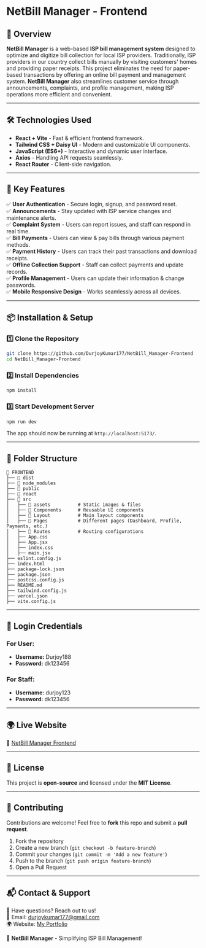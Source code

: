 # NetBill Manager - Frontend


## 🚀 Overview
**NetBill Manager** is a web-based **ISP bill management system** designed to optimize and digitize bill collection for local ISP providers. Traditionally, ISP providers in our country collect bills manually by visiting customers' homes and providing paper receipts. This project eliminates the need for paper-based transactions by offering an online bill payment and management system. **NetBill Manager** also streamlines customer service through announcements, complaints, and profile management, making ISP operations more efficient and convenient.

---

## 🛠️ Technologies Used
- **React + Vite** - Fast & efficient frontend framework.
- **Tailwind CSS + Daisy UI** - Modern and customizable UI components.
- **JavaScript (ES6+)** - Interactive and dynamic user interface.
- **Axios** - Handling API requests seamlessly.
- **React Router** - Client-side navigation.

---

## 🎯 Key Features
✅ **User Authentication** - Secure login, signup, and password reset.  
✅ **Announcements** - Stay updated with ISP service changes and maintenance alerts.  
✅ **Complaint System** - Users can report issues, and staff can respond in real time.  
✅ **Bill Payments** - Users can view & pay bills through various payment methods.  
✅ **Payment History** - Users can track their past transactions and download receipts.  
✅ **Offline Collection Support** - Staff can collect payments and update records.  
✅ **Profile Management** - Users can update their information & change passwords.  
✅ **Mobile Responsive Design** - Works seamlessly across all devices.  

---

## 📦 Installation & Setup
### 1️⃣ Clone the Repository
```sh
git clone https://github.com/DurjoyKumar177/NetBill_Manager-Frontend
cd NetBill_Manager-Frontend
```

### 2️⃣ Install Dependencies
```sh
npm install
```

### 3️⃣ Start Development Server
```sh
npm run dev
```

The app should now be running at `http://localhost:5173/`.

---

## 📁 Folder Structure
```
📂 FRONTEND
├── 📁 dist
├── 📁 node_modules
├── 📁 public
├── 📁 react
├── 📁 src
│   ├── 📁 assets          # Static images & files
│   ├── 📁 Components      # Reusable UI components
│   ├── 📁 Layout          # Main layout components
│   ├── 📁 Pages           # Different pages (Dashboard, Profile, Payments, etc.)
│   ├── 📁 Routes          # Routing configurations
│   ├── App.css
│   ├── App.jsx
│   ├── index.css
│   ├── main.jsx
├── eslint.config.js
├── index.html
├── package-lock.json
├── package.json
├── postcss.config.js
├── README.md
├── tailwind.config.js
├── vercel.json
├── vite.config.js
```

---

## 🔑 Login Credentials
### For User:
- **Username:** Durjoy188  
- **Password:** dk123456  

### For Staff:
- **Username:** durjoy123  
- **Password:** dk123456  

---

## 🌍 Live Website
🔗 [NetBill Manager Frontend](https://net-bill-manager-frontend.vercel.app/)

---

## 📜 License
This project is **open-source** and licensed under the **MIT License**.

---

## 🤝 Contributing
Contributions are welcome! Feel free to **fork** this repo and submit a **pull request**.

1. Fork the repository
2. Create a new branch (`git checkout -b feature-branch`)
3. Commit your changes (`git commit -m 'Add a new feature'`)
4. Push to the branch (`git push origin feature-branch`)
5. Open a Pull Request

---

## 📬 Contact & Support
💬 Have questions? Reach out to us!  
📧 Email: [durjoykumar177@gmail.com](mailto:durjoykumar177@gmail.com)  
🌍 Website: [My Portfolio ](https://durjoy-kumar-portfolio.vercel.app/)  

🚀 **NetBill Manager** - Simplifying ISP Bill Management!

